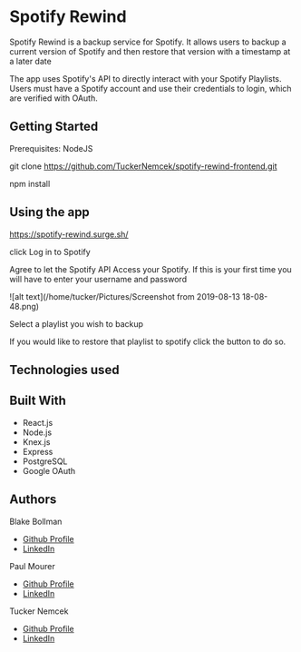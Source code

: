 # Spotify Rewind

Spotify Rewind is a backup service for Spotify. It allows users to backup a current version of Spotify and then restore that version with a timestamp at a later date


The app uses Spotify's API to directly interact with your Spotify Playlists. Users must have a Spotify account and use their credentials to login, which are verified with OAuth.

## Getting Started
Prerequisites: NodeJS

git clone https://github.com/TuckerNemcek/spotify-rewind-frontend.git

npm install

## Using the app

https://spotify-rewind.surge.sh/

click Log in to Spotify

Agree to let the Spotify API Access your Spotify. If this is your first time you will have to enter your username and password

![alt text](/home/tucker/Pictures/Screenshot from 2019-08-13 18-08-48.png)


Select a playlist you wish to backup

If you would like to restore that playlist to spotify click the button to do so.

## Technologies used

## Built With
* React.js
* Node.js
* Knex.js
* Express
* PostgreSQL
* Google OAuth


## Authors
Blake Bollman
* [Github Profile](https://github.com/blucky36)
* [LinkedIn](https://www.linkedin.com/in/blake-bollman/)

Paul Mourer
* [Github Profile](https://github.com/pm0u)
* [LinkedIn](https://www.linkedin.com/in/pm0u/)

Tucker Nemcek
* [Github Profile](https://github.com/TuckerNemcek)
* [LinkedIn](https://www.linkedin.com/in/tucker-nemcek-2a5bb2173/)
